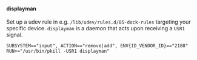 #### displayman

Set up a udev rule in e.g. `/lib/udev/rules.d/85-dock-rules` targeting your specific device.
`displayman` is a daemon that acts upon receiving a `USR1` signal.

```
SUBSYSTEM=="input", ACTION=="remove|add", ENV{ID_VENDOR_ID}=="2188" RUN+="/usr/bin/pkill -USR1 displayman"
```
